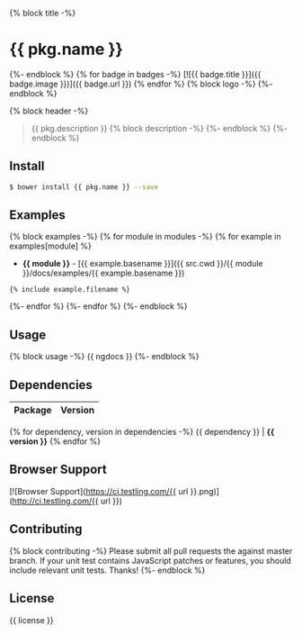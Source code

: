 {% block title -%}
# {{ pkg.name }}
{%- endblock %}
{% for badge in badges -%}
[![{{ badge.title }}]({{ badge.image }})]({{ badge.url }}) {% endfor %}
{% block logo -%}
{%- endblock %}

{% block header -%}
> {{ pkg.description }}
{% block description -%}
{%- endblock %}
{%- endblock %}

## Install

``` sh
$ bower install {{ pkg.name }} --save
```

## Examples
{% block examples -%}
{% for module in modules -%}
{% for example in examples[module] %}
- **{{ module }}** - [{{ example.basename }}]({{ src.cwd }}/{{ module }}/docs/examples/{{ example.basename }})

```{{ example.extname }}
{% include example.filename %}
```
{%- endfor %}
{%- endfor %}
{%- endblock %}

## Usage

{% block usage -%}
{{ ngdocs }} 
{%- endblock %}

## Dependencies

Package | Version
------- | -------
{% for dependency, version in dependencies -%}
{{ dependency }} | **{{ version }}**
{% endfor %}

## Browser Support

[![Browser Support](https://ci.testling.com/{{ url }}.png)](http://ci.testling.com/{{ url }})

## Contributing
{% block contributing -%}
Please submit all pull requests the against master branch. If your unit test contains JavaScript patches or features, you should include relevant unit tests. Thanks!
{%- endblock %}

## License

{{ license }}
